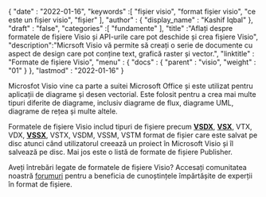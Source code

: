{
  "date" : "2022-01-16",
  "keywords" :[ "fișier visio", "format fișier visio", "ce este un fișier visio", "fișier" ],
  "author" : {
    "display_name" : "Kashif Iqbal"
},
  "draft" : "false",
  "categories" :[ "fundamente" ],
  "title" :"Aflați despre formatele de fișiere Visio și API-urile care pot deschide și crea fișiere Visio",
  "description":"Micrsoft Visio vă permite să creați o serie de documente cu aspect de design care pot conține text, grafică raster și vector.",
  "linktitle" : "Formate de fișiere Visio",
  "menu" : {
    "docs" : {
      "parent" : "visio",
      "weight" : "01"
}
},
  "lastmod" : "2022-01-16"
}

Microsfot Visio vine ca parte a suitei Microsoft Office și este utilizat pentru aplicații de diagrame și desen vectorial. Este folosit pentru a crea mai multe tipuri diferite de diagrame, inclusiv diagrame de flux, diagrame UML, diagrame de rețea și multe altele.

Formatele de fișiere Visio includ tipuri de fișiere precum **[VSDX](/ro/visio/vsdx/)**, **[VSX](/ro/visio/vsx/)**, VTX, VDX, **[VSSX](/ro/visio/vssx/)**, VSTX, VSDM, VSSM, VSTM format de fișier care este salvat pe disc atunci când utilizatorul creează un proiect în Microsoft Visio și îl salvează pe disc. Mai jos este o listă de formate de fișiere Publisher.

Aveți întrebări legate de formatele de fișiere Visio? Accesați comunitatea noastră [forumuri](https://forum.fileformat.com/c/visio/31) pentru a beneficia de cunoștințele împărtășite de experții în format de fișiere.

